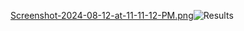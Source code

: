 [Screenshot-2024-08-12-at-11-11-12-PM.png](https://postimg.cc/kVgsd5P4)![Results](https://postimg.cc/kVgsd5P4)
